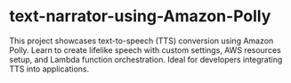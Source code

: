 # text-narrator-using-Amazon-Polly
This project showcases text-to-speech (TTS) conversion using Amazon Polly. Learn to create lifelike speech with custom settings, AWS resources setup, and Lambda function orchestration. Ideal for developers integrating TTS into applications.
